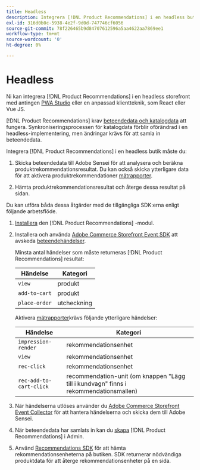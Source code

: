 ```yaml
---
title: Headless
description: Integrera [!DNL Product Recommendations] i en headless butik.
exl-id: 316d0b0c-5938-4e2f-9d0d-747746cf6056
source-git-commit: 78f226465b9d84707612596a5aa4622aa7869ee1
workflow-type: tm+mt
source-wordcount: '0'
ht-degree: 0%

---
```


# Headless

Ni kan integrera [!DNL Product Recommendations] i en headless storefront med antingen [PWA Studio](https://developer.adobe.com/commerce/pwa-studio/) eller en anpassad klientteknik, som React eller Vue JS.

[!DNL Product Recommendations] krav [beteendedata och katalogdata](https://experienceleague.adobe.com/docs/commerce-merchant-services/product-recommendations/developer/development-overview.html) att fungera. Synkroniseringsprocessen för katalogdata förblir oförändrad i en headless-implementering, men ändringar krävs för att samla in beteendedata.

Integrera [!DNL Product Recommendations] i en headless butik måste du:

1. Skicka beteendedata till Adobe Sensei för att analysera och beräkna produktrekommendationsresultat. Du kan också skicka ytterligare data för att aktivera produktrekommendationer [mätrapporter](workspace.md).

1. Hämta produktrekommendationsresultat och återge dessa resultat på sidan.

Du kan utföra båda dessa åtgärder med de tillgängliga SDK:erna enligt följande arbetsflöde.

1. [Installera](install-configure.md) den [!DNL Product Recommendations] -modul.

1. Installera och använda [Adobe Commerce Storefront Event SDK](https://developer.adobe.com/commerce/services/shared-services/storefront-events/sdk/) att avskeda [beteendehändelser](https://experienceleague.adobe.com/docs/commerce-merchant-services/product-recommendations/developer/events.html).

   Minsta antal händelser som måste returneras [!DNL Product Recommendations] resultat:

   | Händelse | Kategori |
   |--- | ---|
   | `view` | produkt |
   | `add-to-cart` | produkt |
   | `place-order` | utcheckning |

   Aktivera [mätrapporter](workspace.md)krävs följande ytterligare händelser:

   | Händelse | Kategori |
   |--- | ---|
   | `impression-render` | rekommendationsenhet |
   | `view` | rekommendationsenhet |
   | `rec-click` | rekommendationsenhet |
   | `rec-add-to-cart-click` | recommendation-unit (om knappen &quot;Lägg till i kundvagn&quot; finns i rekommendationsmallen) |

1. När händelserna utlöses använder du [Adobe Commerce Storefront Event Collector](https://developer.adobe.com/commerce/services/shared-services/storefront-events/collector/) för att hantera händelserna och skicka dem till Adobe Sensei.

1. När beteendedata har samlats in kan du [skapa](create.md) [!DNL Product Recommendations] i Admin.

1. Använd [Recommendations SDK](https://developer.adobe.com/commerce/services/product-recommendations/) för att hämta rekommendationsenheterna på butiken. SDK returnerar nödvändiga produktdata för att återge rekommendationsenheter på en sida.
